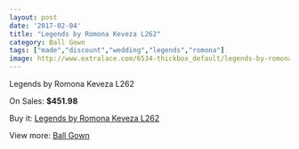 ```yaml
---
layout: post
date: '2017-02-04'
title: "Legends by Romona Keveza L262"
category: Ball Gown
tags: ["made","discount","wedding","legends","romona"]
image: http://www.extralace.com/6534-thickbox_default/legends-by-romona-keveza-l262.jpg
---
```

Legends by Romona Keveza L262

On Sales: **$451.98**
<a href="https://www.extralace.com/ball-gown/3096-legends-by-romona-keveza-l262.html"><amp-img layout="responsive" width="600" height="600" src="//www.extralace.com/6534-thickbox_default/legends-by-romona-keveza-l262.jpg" alt="Legends by Romona Keveza L262 0" /></a>
<a href="https://www.extralace.com/ball-gown/3096-legends-by-romona-keveza-l262.html"><amp-img layout="responsive" width="600" height="600" src="//www.extralace.com/6535-thickbox_default/legends-by-romona-keveza-l262.jpg" alt="Legends by Romona Keveza L262 1" /></a>

Buy it: [Legends by Romona Keveza L262](https://www.extralace.com/ball-gown/3096-legends-by-romona-keveza-l262.html "Legends by Romona Keveza L262")

View more: [Ball Gown](https://www.extralace.com/3-ball-gown "Ball Gown")